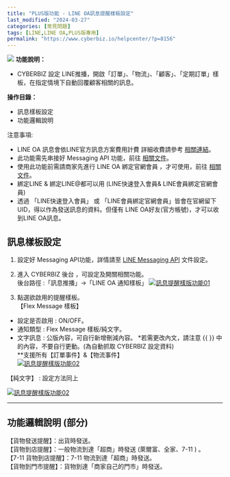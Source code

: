 ```yaml
---
title: "PLUS版功能 - LINE OA訊息提醒樣板設定"
last_modified: "2024-03-27"
categories: [常見問題]
tags: [LINE,LINE OA,PLUS版專用]
permalink: "https://www.cyberbiz.io/helpcenter/?p=8156"
---
```


![](https://www.cyberbiz.io/helpcenter/wp-content/uploads/PLUS版3.png)
**功能說明：**  

* CYBERBIZ 設定 LINE推播，開啟「訂單」、「物流」、「顧客」、「定期訂單」樣板，在指定情境下自動回覆顧客相關的訊息。 

**操作目錄：**

* 訊息樣板設定
* 功能邏輯說明 

注意事項:  

* LINE OA 訊息會依LINE官方訊息方案費用計費 詳細收費請參考 [相關連結](https://tw.linebiz.com/column/budget-auto-count/)。
* 此功能需先串接好 Messaging API 功能，前往 [相關文件](https://www.cyberbiz.io/support/?p=706)。
* 使用此功能前需請商家先進行 LINE OA 綁定官網會員 ，才可使用，前往 [相關文件](https://www.cyberbiz.io/support/?p=32679)。
* 綁定LINE & 綁定LINE@都可以用 (LINE快速登入會員& LINE會員綁定官網會員)
* 透過 「LINE快速登入會員」 或 「LINE會員綁定官網會員」皆會在官網留下 UID，得以作為發送訊息的資料。但僅有 LINE OA好友(官方帳號)，才可以收到LINE OA訊息。



## 訊息樣板設定

1. 設定好 Messaging API功能，詳情請至 [LINE Messaging API](https://www.cyberbiz.io/support/?p=706) 文件設定。


2. 進入 CYBERBIZ 後台 ，可設定及開關相關功能。   
後台路徑 :「訊息推播」→「LINE OA 通知樣板」 [![訊息提醒樣版功能01](https://www.cyberbiz.io/support/wp-content/uploads/LINE-OA-訊息提醒樣板功能01.png)](https://www.cyberbiz.io/support/wp-content/uploads/LINE-OA-訊息提醒樣板功能01.png)



3. 點選欲啟用的提醒樣板。   
【Flex Message 樣板】  

* 設定是否啟用 : ON/OFF。
* 通知類型 : Flex Message 樣板/純文字。 
* 文字訊息 : 公版內容，可自行新增刪減內容。
*若需更改內文，請注意 {{ }} 中的內容，不要自行更動。(為自動抓取 CYBERBIZ 設定資料)  
**支援所有【訂單事件】&【物流事件】  
[![訊息提醒樣版功能02](https://www.cyberbiz.io/support/wp-content/uploads/LINE-OA-訊息提醒樣板功能02.png)](https://www.cyberbiz.io/support/wp-content/uploads/LINE-OA-訊息提醒樣板功能02.png)  


【純文字】 : 設定方法同上

[![訊息提醒樣版功能02](https://www.cyberbiz.io/support/wp-content/uploads/LINE-OA-訊息提醒樣板功能03.png)](https://www.cyberbiz.io/support/wp-content/uploads/LINE-OA-訊息提醒樣板功能03.png)




* * *

## 功能邏輯說明 (部分)

【貨物發送提醒】：出貨時發送。  
【貨物到店提醒】：一般物流到達「超商」時發送 (萊爾富、全家、7-11 ) 。  
【7-11 貨物到店提醒】：7-11 物流到達「超商」時發送。  
【貨物到門市提醒】：貨物到達「商家自己的門市」時發送。  


